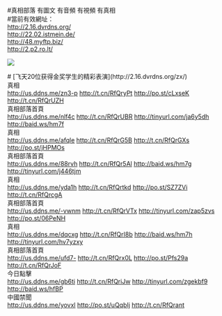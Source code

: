 <link rel="stylesheet" href="//github.com/sindresorhus/github-markdown-css">

#真相部落 有圖文 有音頻 有視頻 有真相<br>
#當前有效網址：<br>
http://2.16.dvrdns.org/<br>
http://22.02.istmein.de/<br>
http://48.myftp.biz/<br>
http://2.p2.ro.lt/<br>

<a href="http://2.16.dvrdns.org/zx/" target="_blank"><img src="http://2.16.dvrdns.org/pic/2016/11/p7829911a215010452.jpg">

                                   
</a>
# [飞天20位获得金奖学生的精彩表演](http://2.16.dvrdns.org/zx/)

<div class="linkbox"><div class="title">真相<div id="url"><a href="http://us.ddns.me/zn3-p" target=_blank>http://us.ddns.me/zn3-p</a>  <a href="http://t.cn/RfQryPt" target=_blank>http://t.cn/RfQryPt</a>  <a href="http://po.st/cLxseK" target=_blank>http://po.st/cLxseK</a>  <a href="http://t.cn/RfQrUZH" target=_blank>http://t.cn/RfQrUZH</a></div></div><div class="title">真相部落首頁<div id="url"><a href="http://us.ddns.me/nlf4c" target=_blank>http://us.ddns.me/nlf4c</a>  <a href="http://t.cn/RfQrUBR" target=_blank>http://t.cn/RfQrUBR</a>  <a href="http://tinyurl.com/ja6y5dh" target=_blank>http://tinyurl.com/ja6y5dh</a>  <a href="http://baid.ws/hm7f" target=_blank>http://baid.ws/hm7f</a></div></div><div class="title">真相<div id="url"><a href="http://us.ddns.me/afqle" target=_blank>http://us.ddns.me/afqle</a>  <a href="http://t.cn/RfQrG5B" target=_blank>http://t.cn/RfQrG5B</a>  <a href="http://t.cn/RfQrGXs" target=_blank>http://t.cn/RfQrGXs</a>  <a href="http://po.st/jHPMOs" target=_blank>http://po.st/jHPMOs</a></div></div><div class="title">真相部落首頁<div id="url"><a href="http://us.ddns.me/88rvh" target=_blank>http://us.ddns.me/88rvh</a>  <a href="http://t.cn/RfQr5Al" target=_blank>http://t.cn/RfQr5Al</a>  <a href="http://baid.ws/hm7g" target=_blank>http://baid.ws/hm7g</a>  <a href="http://tinyurl.com/j446tjm" target=_blank>http://tinyurl.com/j446tjm</a></div></div><div class="title">真相<div id="url"><a href="http://us.ddns.me/yda1h" target=_blank>http://us.ddns.me/yda1h</a>  <a href="http://t.cn/RfQrtkd" target=_blank>http://t.cn/RfQrtkd</a>  <a href="http://po.st/SZ7ZVi" target=_blank>http://po.st/SZ7ZVi</a>  <a href="http://t.cn/RfQrcgA" target=_blank>http://t.cn/RfQrcgA</a></div></div><div class="title">真相部落首頁<div id="url"><a href="http://us.ddns.me/-vwnm" target=_blank>http://us.ddns.me/-vwnm</a>  <a href="http://t.cn/RfQrVTx" target=_blank>http://t.cn/RfQrVTx</a>  <a href="http://tinyurl.com/zap5zvs" target=_blank>http://tinyurl.com/zap5zvs</a>  <a href="http://po.st/06PeNH" target=_blank>http://po.st/06PeNH</a></div></div><div class="title">真相<div id="url"><a href="http://us.ddns.me/dqcxg" target=_blank>http://us.ddns.me/dqcxg</a>  <a href="http://t.cn/RfQrI8b" target=_blank>http://t.cn/RfQrI8b</a>  <a href="http://baid.ws/hm7h" target=_blank>http://baid.ws/hm7h</a>  <a href="http://tinyurl.com/hv7yzxy" target=_blank>http://tinyurl.com/hv7yzxy</a></div></div><div class="title">真相部落首頁<div id="url"><a href="http://us.ddns.me/ufd7-" target=_blank>http://us.ddns.me/ufd7-</a>  <a href="http://t.cn/RfQrx0L" target=_blank>http://t.cn/RfQrx0L</a>  <a href="http://po.st/Pfs29a" target=_blank>http://po.st/Pfs29a</a>  <a href="http://t.cn/RfQrJoF" target=_blank>http://t.cn/RfQrJoF</a></div></div><div class="title">今日點擊<div id="url"><a href="http://us.ddns.me/gb6ti" target=_blank>http://us.ddns.me/gb6ti</a>  <a href="http://t.cn/RfQriJw" target=_blank>http://t.cn/RfQriJw</a>  <a href="http://tinyurl.com/zgekbf9" target=_blank>http://tinyurl.com/zgekbf9</a>  <a href="http://baid.ws/hfBP" target=_blank>http://baid.ws/hfBP</a></div></div><div class="title">中國禁聞<div id="url"><a href="http://us.ddns.me/yovxl" target=_blank>http://us.ddns.me/yovxl</a>  <a href="" target=_blank></a>  <a href="http://po.st/uQqbIj" target=_blank>http://po.st/uQqbIj</a>  <a href="http://t.cn/RfQrant" target=_blank>http://t.cn/RfQrant</a></div></div></div>

